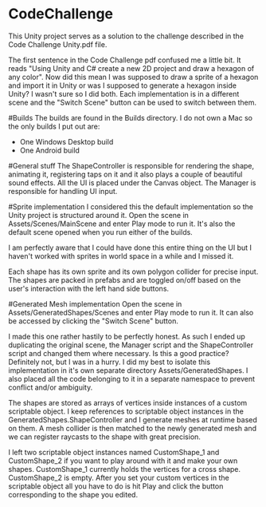 # CodeChallenge

This Unity project serves as a solution to the challenge described in the Code Challenge Unity.pdf file.

The first sentence in the Code Challenge pdf confused me a little bit. It reads "Using Unity and C# create a new 2D project and draw a hexagon of any color".
Now did this mean I was supposed to draw a sprite of a hexagon and import it in Unity or was I supposed to generate a hexagon inside Unity?
I wasn't sure so I did both. Each implementation is in a different scene and the "Switch Scene" button can be used to switch between them.

#Builds
The builds are found in the Builds directory. I do not own a Mac so the only builds I put out are:
- One Windows Desktop build
- One Android build

#General stuff
The ShapeController is responsible for rendering the shape, animating it, registering taps on it and it also plays a couple of beautiful sound effects.
All the UI is placed under the Canvas object.
The Manager is responsible for handling UI input.

#Sprite implementation
I considered this the default implementation so the Unity project is structured around it.
Open the scene in Assets/Scenes/MainScene and enter Play mode to run it. It's also the default scene opened when you run either of the builds.

I am perfectly aware that I could have done this entire thing on the UI but I haven't worked with sprites in world space in a while and I missed it.

Each shape has its own sprite and its own polygon collider for precise input. 
The shapes are packed in prefabs and are toggled on/off based on the user's interaction with the left hand side buttons.

#Generated Mesh implementation
Open the scene in Assets/GeneratedShapes/Scenes and enter Play mode to run it. It can also be accessed by clicking the "Switch Scene" button.

I made this one rather hastily to be perfectly honest.
As such I ended up duplicating the original scene, the Manager script and the ShapeController script and changed them where necessary.
Is this a good practice? Definitely not, but I was in a hurry. I did my best to isolate this implementation in it's own separate directory Assets/GeneratedShapes.
I also placed all the code belonging to it in a separate namespace to prevent conflict and/or ambiguity.

The shapes are stored as arrays of vertices inside instances of a custom scriptable object.
I keep references to scriptable object instances in the GeneratedShapes.ShapeController and I generate meshes at runtime based on them.
A mesh collider is then matched to the newly generated mesh and we can register raycasts to the shape with great precision.

I left two scriptable object instances named CustomShape_1 and CustomShape_2 if you want to play around with it and make your own shapes.
CustomShape_1 currently holds the vertices for a cross shape.
CustomShape_2 is empty.
After you set your custom vertices in the scriptable object all you have to do is hit Play and click the button corresponding to the shape you edited.
